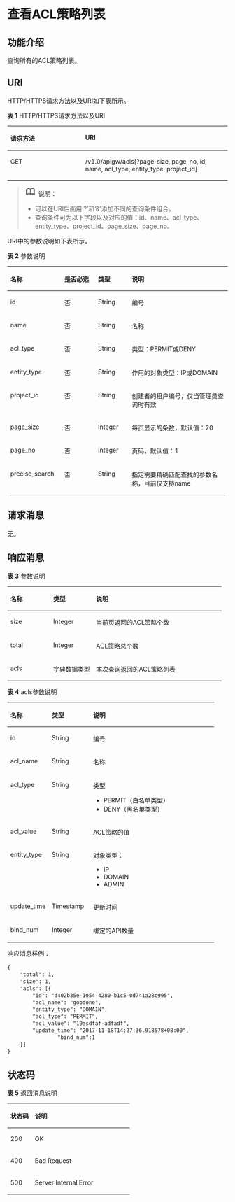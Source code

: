 # 查看ACL策略列表<a name="apig-zh-api-180713090"></a>

## 功能介绍<a name="section54506040"></a>

查询所有的ACL策略列表。

## URI<a name="section20792320"></a>

HTTP/HTTPS请求方法以及URI如下表所示。

**表 1**  HTTP/HTTPS请求方法以及URI

<a name="table49710652"></a>
<table><thead align="left"><tr id="row2321837"><th class="cellrowborder" valign="top" width="34%" id="mcps1.2.3.1.1"><p id="p53851113"><a name="p53851113"></a><a name="p53851113"></a>请求方法</p>
</th>
<th class="cellrowborder" valign="top" width="66%" id="mcps1.2.3.1.2"><p id="p66972893"><a name="p66972893"></a><a name="p66972893"></a>URI</p>
</th>
</tr>
</thead>
<tbody><tr id="row56095282"><td class="cellrowborder" valign="top" width="34%" headers="mcps1.2.3.1.1 "><p id="p47424016"><a name="p47424016"></a><a name="p47424016"></a>GET</p>
</td>
<td class="cellrowborder" valign="top" width="66%" headers="mcps1.2.3.1.2 "><p id="p16140062"><a name="p16140062"></a><a name="p16140062"></a>/v1.0/apigw/acls[?page_size, page_no, id, name, acl_type, entity_type, project_id]</p>
</td>
</tr>
</tbody>
</table>

>![](public_sys-resources/icon-note.gif) **说明：**   
>-   可以在URI后面用‘?’和‘&’添加不同的查询条件组合。  
>-   查询条件可为以下字段以及对应的值：id、name、acl\_type、entity\_type、project\_id、page\_size、page\_no。  

URI中的参数说明如下表所示。

**表 2**  参数说明

<a name="table41548102"></a>
<table><thead align="left"><tr id="row34623372"><th class="cellrowborder" valign="top" width="24.48755124487551%" id="mcps1.2.5.1.1"><p id="p53029720"><a name="p53029720"></a><a name="p53029720"></a>名称</p>
</th>
<th class="cellrowborder" valign="top" width="15.308469153084694%" id="mcps1.2.5.1.2"><p id="p440089"><a name="p440089"></a><a name="p440089"></a>是否必选</p>
</th>
<th class="cellrowborder" valign="top" width="15.308469153084694%" id="mcps1.2.5.1.3"><p id="p35647287"><a name="p35647287"></a><a name="p35647287"></a>类型</p>
</th>
<th class="cellrowborder" valign="top" width="44.89551044895511%" id="mcps1.2.5.1.4"><p id="p1749145"><a name="p1749145"></a><a name="p1749145"></a>说明</p>
</th>
</tr>
</thead>
<tbody><tr id="row7463080"><td class="cellrowborder" valign="top" width="24.48755124487551%" headers="mcps1.2.5.1.1 "><p id="p529739"><a name="p529739"></a><a name="p529739"></a>id</p>
</td>
<td class="cellrowborder" valign="top" width="15.308469153084694%" headers="mcps1.2.5.1.2 "><p id="p42908907"><a name="p42908907"></a><a name="p42908907"></a>否</p>
</td>
<td class="cellrowborder" valign="top" width="15.308469153084694%" headers="mcps1.2.5.1.3 "><p id="p53069423"><a name="p53069423"></a><a name="p53069423"></a>String</p>
</td>
<td class="cellrowborder" valign="top" width="44.89551044895511%" headers="mcps1.2.5.1.4 "><p id="p3656000"><a name="p3656000"></a><a name="p3656000"></a>编号</p>
</td>
</tr>
<tr id="row32904000"><td class="cellrowborder" valign="top" width="24.48755124487551%" headers="mcps1.2.5.1.1 "><p id="p47978350"><a name="p47978350"></a><a name="p47978350"></a>name</p>
</td>
<td class="cellrowborder" valign="top" width="15.308469153084694%" headers="mcps1.2.5.1.2 "><p id="p61041181"><a name="p61041181"></a><a name="p61041181"></a>否</p>
</td>
<td class="cellrowborder" valign="top" width="15.308469153084694%" headers="mcps1.2.5.1.3 "><p id="p45388661"><a name="p45388661"></a><a name="p45388661"></a>String</p>
</td>
<td class="cellrowborder" valign="top" width="44.89551044895511%" headers="mcps1.2.5.1.4 "><p id="p52602909"><a name="p52602909"></a><a name="p52602909"></a>名称</p>
</td>
</tr>
<tr id="row3664134"><td class="cellrowborder" valign="top" width="24.48755124487551%" headers="mcps1.2.5.1.1 "><p id="p28359466"><a name="p28359466"></a><a name="p28359466"></a>acl_type</p>
</td>
<td class="cellrowborder" valign="top" width="15.308469153084694%" headers="mcps1.2.5.1.2 "><p id="p15415410"><a name="p15415410"></a><a name="p15415410"></a>否</p>
</td>
<td class="cellrowborder" valign="top" width="15.308469153084694%" headers="mcps1.2.5.1.3 "><p id="p40688711"><a name="p40688711"></a><a name="p40688711"></a>String</p>
</td>
<td class="cellrowborder" valign="top" width="44.89551044895511%" headers="mcps1.2.5.1.4 "><p id="p7451280"><a name="p7451280"></a><a name="p7451280"></a>类型：PERMIT或DENY</p>
</td>
</tr>
<tr id="row67061524"><td class="cellrowborder" valign="top" width="24.48755124487551%" headers="mcps1.2.5.1.1 "><p id="p63274343"><a name="p63274343"></a><a name="p63274343"></a>entity_type</p>
</td>
<td class="cellrowborder" valign="top" width="15.308469153084694%" headers="mcps1.2.5.1.2 "><p id="p24948130"><a name="p24948130"></a><a name="p24948130"></a>否</p>
</td>
<td class="cellrowborder" valign="top" width="15.308469153084694%" headers="mcps1.2.5.1.3 "><p id="p7532654"><a name="p7532654"></a><a name="p7532654"></a>String</p>
</td>
<td class="cellrowborder" valign="top" width="44.89551044895511%" headers="mcps1.2.5.1.4 "><p id="p6165234"><a name="p6165234"></a><a name="p6165234"></a>作用的对象类型：IP或DOMAIN</p>
</td>
</tr>
<tr id="row11754417143714"><td class="cellrowborder" valign="top" width="24.48755124487551%" headers="mcps1.2.5.1.1 "><p id="p13754617133710"><a name="p13754617133710"></a><a name="p13754617133710"></a>project_id</p>
</td>
<td class="cellrowborder" valign="top" width="15.308469153084694%" headers="mcps1.2.5.1.2 "><p id="p14754111763712"><a name="p14754111763712"></a><a name="p14754111763712"></a>否</p>
</td>
<td class="cellrowborder" valign="top" width="15.308469153084694%" headers="mcps1.2.5.1.3 "><p id="p57541173377"><a name="p57541173377"></a><a name="p57541173377"></a>String</p>
</td>
<td class="cellrowborder" valign="top" width="44.89551044895511%" headers="mcps1.2.5.1.4 "><p id="p117547176376"><a name="p117547176376"></a><a name="p117547176376"></a>创建者的租户编号，仅当管理员查询时有效</p>
</td>
</tr>
<tr id="row45249232"><td class="cellrowborder" valign="top" width="24.48755124487551%" headers="mcps1.2.5.1.1 "><p id="p41309167"><a name="p41309167"></a><a name="p41309167"></a>page_size</p>
</td>
<td class="cellrowborder" valign="top" width="15.308469153084694%" headers="mcps1.2.5.1.2 "><p id="p57708255"><a name="p57708255"></a><a name="p57708255"></a>否</p>
</td>
<td class="cellrowborder" valign="top" width="15.308469153084694%" headers="mcps1.2.5.1.3 "><p id="p43857096"><a name="p43857096"></a><a name="p43857096"></a>Integer</p>
</td>
<td class="cellrowborder" valign="top" width="44.89551044895511%" headers="mcps1.2.5.1.4 "><p id="p62763857"><a name="p62763857"></a><a name="p62763857"></a>每页显示的条数，默认值：20</p>
</td>
</tr>
<tr id="row28003801"><td class="cellrowborder" valign="top" width="24.48755124487551%" headers="mcps1.2.5.1.1 "><p id="p53715381"><a name="p53715381"></a><a name="p53715381"></a>page_no</p>
</td>
<td class="cellrowborder" valign="top" width="15.308469153084694%" headers="mcps1.2.5.1.2 "><p id="p55978630"><a name="p55978630"></a><a name="p55978630"></a>否</p>
</td>
<td class="cellrowborder" valign="top" width="15.308469153084694%" headers="mcps1.2.5.1.3 "><p id="p37975220"><a name="p37975220"></a><a name="p37975220"></a>Integer</p>
</td>
<td class="cellrowborder" valign="top" width="44.89551044895511%" headers="mcps1.2.5.1.4 "><p id="p56093990"><a name="p56093990"></a><a name="p56093990"></a>页码，默认值：1</p>
</td>
</tr>
<tr id="row114619568504"><td class="cellrowborder" valign="top" width="24.48755124487551%" headers="mcps1.2.5.1.1 "><p id="p814795675016"><a name="p814795675016"></a><a name="p814795675016"></a>precise_search</p>
</td>
<td class="cellrowborder" valign="top" width="15.308469153084694%" headers="mcps1.2.5.1.2 "><p id="p18147185612502"><a name="p18147185612502"></a><a name="p18147185612502"></a>否</p>
</td>
<td class="cellrowborder" valign="top" width="15.308469153084694%" headers="mcps1.2.5.1.3 "><p id="p3147135625016"><a name="p3147135625016"></a><a name="p3147135625016"></a>String</p>
</td>
<td class="cellrowborder" valign="top" width="44.89551044895511%" headers="mcps1.2.5.1.4 "><p id="p014785645017"><a name="p014785645017"></a><a name="p014785645017"></a>指定需要精确匹配查找的参数名称，目前仅支持name</p>
</td>
</tr>
</tbody>
</table>

## 请求消息<a name="section52913152"></a>

无。

## 响应消息<a name="section58106904"></a>

**表 3**  参数说明

<a name="table62046156"></a>
<table><thead align="left"><tr id="row49550150"><th class="cellrowborder" valign="top" width="20%" id="mcps1.2.4.1.1"><p id="p54139234"><a name="p54139234"></a><a name="p54139234"></a>名称</p>
</th>
<th class="cellrowborder" valign="top" width="20%" id="mcps1.2.4.1.2"><p id="p23201867"><a name="p23201867"></a><a name="p23201867"></a>类型</p>
</th>
<th class="cellrowborder" valign="top" width="60%" id="mcps1.2.4.1.3"><p id="p303080"><a name="p303080"></a><a name="p303080"></a>说明</p>
</th>
</tr>
</thead>
<tbody><tr id="row24549538"><td class="cellrowborder" valign="top" width="20%" headers="mcps1.2.4.1.1 "><p id="p42355552"><a name="p42355552"></a><a name="p42355552"></a>size</p>
</td>
<td class="cellrowborder" valign="top" width="20%" headers="mcps1.2.4.1.2 "><p id="p8247691"><a name="p8247691"></a><a name="p8247691"></a>Integer</p>
</td>
<td class="cellrowborder" valign="top" width="60%" headers="mcps1.2.4.1.3 "><p id="p64083210"><a name="p64083210"></a><a name="p64083210"></a>当前页返回的ACL策略个数</p>
</td>
</tr>
<tr id="row39877981"><td class="cellrowborder" valign="top" width="20%" headers="mcps1.2.4.1.1 "><p id="p8890998"><a name="p8890998"></a><a name="p8890998"></a>total</p>
</td>
<td class="cellrowborder" valign="top" width="20%" headers="mcps1.2.4.1.2 "><p id="p49082199"><a name="p49082199"></a><a name="p49082199"></a>Integer</p>
</td>
<td class="cellrowborder" valign="top" width="60%" headers="mcps1.2.4.1.3 "><p id="p16235177"><a name="p16235177"></a><a name="p16235177"></a>ACL策略总个数</p>
</td>
</tr>
<tr id="row11898867"><td class="cellrowborder" valign="top" width="20%" headers="mcps1.2.4.1.1 "><p id="p24284209"><a name="p24284209"></a><a name="p24284209"></a>acls</p>
</td>
<td class="cellrowborder" valign="top" width="20%" headers="mcps1.2.4.1.2 "><p id="p20863923"><a name="p20863923"></a><a name="p20863923"></a>字典数据类型</p>
</td>
<td class="cellrowborder" valign="top" width="60%" headers="mcps1.2.4.1.3 "><p id="p12256226"><a name="p12256226"></a><a name="p12256226"></a>本次查询返回的ACL策略列表</p>
</td>
</tr>
</tbody>
</table>

**表 4**  acls参数说明

<a name="table43197173"></a>
<table><thead align="left"><tr id="row67072250"><th class="cellrowborder" valign="top" width="20%" id="mcps1.2.4.1.1"><p id="p64143135"><a name="p64143135"></a><a name="p64143135"></a>名称</p>
</th>
<th class="cellrowborder" valign="top" width="20%" id="mcps1.2.4.1.2"><p id="p28211424"><a name="p28211424"></a><a name="p28211424"></a>类型</p>
</th>
<th class="cellrowborder" valign="top" width="60%" id="mcps1.2.4.1.3"><p id="p3424039"><a name="p3424039"></a><a name="p3424039"></a>说明</p>
</th>
</tr>
</thead>
<tbody><tr id="row8911705"><td class="cellrowborder" valign="top" width="20%" headers="mcps1.2.4.1.1 "><p id="p50759520"><a name="p50759520"></a><a name="p50759520"></a>id</p>
</td>
<td class="cellrowborder" valign="top" width="20%" headers="mcps1.2.4.1.2 "><p id="p17880484"><a name="p17880484"></a><a name="p17880484"></a>String</p>
</td>
<td class="cellrowborder" valign="top" width="60%" headers="mcps1.2.4.1.3 "><p id="p39033100"><a name="p39033100"></a><a name="p39033100"></a>编号</p>
</td>
</tr>
<tr id="row15753585"><td class="cellrowborder" valign="top" width="20%" headers="mcps1.2.4.1.1 "><p id="p972043"><a name="p972043"></a><a name="p972043"></a>acl_name</p>
</td>
<td class="cellrowborder" valign="top" width="20%" headers="mcps1.2.4.1.2 "><p id="p11626686"><a name="p11626686"></a><a name="p11626686"></a>String</p>
</td>
<td class="cellrowborder" valign="top" width="60%" headers="mcps1.2.4.1.3 "><p id="p2237489"><a name="p2237489"></a><a name="p2237489"></a>名称</p>
</td>
</tr>
<tr id="row20137402"><td class="cellrowborder" valign="top" width="20%" headers="mcps1.2.4.1.1 "><p id="p20516848"><a name="p20516848"></a><a name="p20516848"></a>acl_type</p>
</td>
<td class="cellrowborder" valign="top" width="20%" headers="mcps1.2.4.1.2 "><p id="p51252028"><a name="p51252028"></a><a name="p51252028"></a>String</p>
</td>
<td class="cellrowborder" valign="top" width="60%" headers="mcps1.2.4.1.3 "><p id="p57773571"><a name="p57773571"></a><a name="p57773571"></a>类型</p>
<a name="ul50200097"></a><a name="ul50200097"></a><ul id="ul50200097"><li>PERMIT（白名单类型）</li><li>DENY（黑名单类型）</li></ul>
</td>
</tr>
<tr id="row21540392"><td class="cellrowborder" valign="top" width="20%" headers="mcps1.2.4.1.1 "><p id="p67050197"><a name="p67050197"></a><a name="p67050197"></a>acl_value</p>
</td>
<td class="cellrowborder" valign="top" width="20%" headers="mcps1.2.4.1.2 "><p id="p62356895"><a name="p62356895"></a><a name="p62356895"></a>String</p>
</td>
<td class="cellrowborder" valign="top" width="60%" headers="mcps1.2.4.1.3 "><p id="p101249161544"><a name="p101249161544"></a><a name="p101249161544"></a>ACL策略的值</p>
</td>
</tr>
<tr id="row25475801"><td class="cellrowborder" valign="top" width="20%" headers="mcps1.2.4.1.1 "><p id="p50274025"><a name="p50274025"></a><a name="p50274025"></a>entity_type</p>
</td>
<td class="cellrowborder" valign="top" width="20%" headers="mcps1.2.4.1.2 "><p id="p45664242"><a name="p45664242"></a><a name="p45664242"></a>String</p>
</td>
<td class="cellrowborder" valign="top" width="60%" headers="mcps1.2.4.1.3 "><p id="p7816091"><a name="p7816091"></a><a name="p7816091"></a>对象类型：</p>
<a name="ul3235955"></a><a name="ul3235955"></a><ul id="ul3235955"><li>IP</li><li>DOMAIN</li><li>ADMIN</li></ul>
</td>
</tr>
<tr id="row10201070"><td class="cellrowborder" valign="top" width="20%" headers="mcps1.2.4.1.1 "><p id="p20980328"><a name="p20980328"></a><a name="p20980328"></a>update_time</p>
</td>
<td class="cellrowborder" valign="top" width="20%" headers="mcps1.2.4.1.2 "><p id="p21685027"><a name="p21685027"></a><a name="p21685027"></a>Timestamp</p>
</td>
<td class="cellrowborder" valign="top" width="60%" headers="mcps1.2.4.1.3 "><p id="p11656775"><a name="p11656775"></a><a name="p11656775"></a>更新时间</p>
</td>
</tr>
<tr id="row37491016615"><td class="cellrowborder" valign="top" width="20%" headers="mcps1.2.4.1.1 "><p id="p52361752033"><a name="p52361752033"></a><a name="p52361752033"></a>bind_num</p>
</td>
<td class="cellrowborder" valign="top" width="20%" headers="mcps1.2.4.1.2 "><p id="p12236185032"><a name="p12236185032"></a><a name="p12236185032"></a>Integer</p>
</td>
<td class="cellrowborder" valign="top" width="60%" headers="mcps1.2.4.1.3 "><p id="p17236557312"><a name="p17236557312"></a><a name="p17236557312"></a>绑定的API数量</p>
</td>
</tr>
</tbody>
</table>

响应消息样例：

```
{
	"total": 1,
	"size": 1,
	"acls": [{
		"id": "d402b35e-1054-4280-b1c5-0d741a28c995",
		"acl_name": "goodone",
		"entity_type": "DOMAIN",
		"acl_type": "PERMIT",
		"acl_value": "19asdfaf-adfadf",
		"update_time": "2017-11-18T14:27:36.918578+08:00",
                "bind_num":1
	}]
}
```

## 状态码<a name="section6456322"></a>

**表 5**  返回消息说明

<a name="table7663352"></a>
<table><thead align="left"><tr id="row65346335"><th class="cellrowborder" valign="top" width="20%" id="mcps1.2.3.1.1"><p id="p58561797"><a name="p58561797"></a><a name="p58561797"></a>状态码</p>
</th>
<th class="cellrowborder" valign="top" width="80%" id="mcps1.2.3.1.2"><p id="p45885123"><a name="p45885123"></a><a name="p45885123"></a>说明</p>
</th>
</tr>
</thead>
<tbody><tr id="row25707522"><td class="cellrowborder" valign="top" width="20%" headers="mcps1.2.3.1.1 "><p id="p1934570"><a name="p1934570"></a><a name="p1934570"></a>200</p>
</td>
<td class="cellrowborder" valign="top" width="80%" headers="mcps1.2.3.1.2 "><p id="p22482466"><a name="p22482466"></a><a name="p22482466"></a>OK</p>
</td>
</tr>
<tr id="row1015603"><td class="cellrowborder" valign="top" width="20%" headers="mcps1.2.3.1.1 "><p id="p15155047"><a name="p15155047"></a><a name="p15155047"></a>400</p>
</td>
<td class="cellrowborder" valign="top" width="80%" headers="mcps1.2.3.1.2 "><p id="p19599295"><a name="p19599295"></a><a name="p19599295"></a>Bad Request</p>
</td>
</tr>
<tr id="row42175932"><td class="cellrowborder" valign="top" width="20%" headers="mcps1.2.3.1.1 "><p id="p60807366"><a name="p60807366"></a><a name="p60807366"></a>500</p>
</td>
<td class="cellrowborder" valign="top" width="80%" headers="mcps1.2.3.1.2 "><p id="p6744143"><a name="p6744143"></a><a name="p6744143"></a>Server Internal Error</p>
</td>
</tr>
</tbody>
</table>

